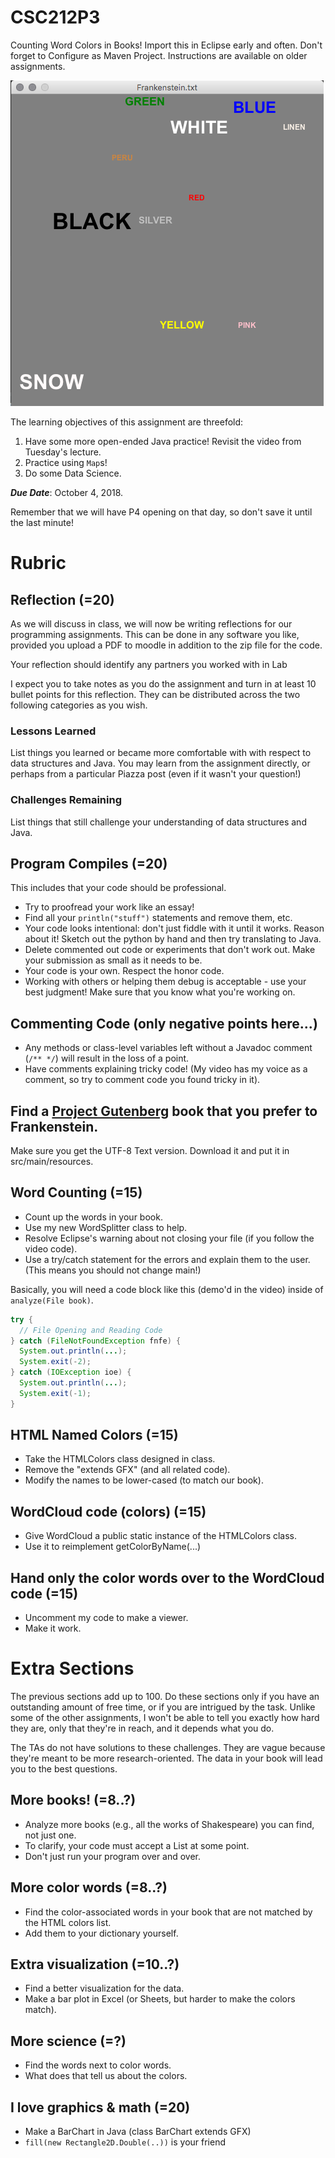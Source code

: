 # CSC212P3
Counting Word Colors in Books! Import this in Eclipse early and often. Don't forget to Configure as Maven Project. Instructions are available on older assignments.

![Solution Screenshot](P3Frankenstein.png)

The learning objectives of this assignment are threefold:

1. Have some more open-ended Java practice! Revisit the video from Tuesday's lecture.
2. Practice using ``Map``s!
3. Do some Data Science.

***Due Date***: October 4, 2018.

Remember that we will have P4 opening on that day, so don't save it until the last minute!

# Rubric

## Reflection (=20)

As we will discuss in class, we will now be writing reflections for our programming assignments. This can be done in any software you like, provided you upload a PDF to moodle in addition to the zip file for the code.

Your reflection should identify any partners you worked with in Lab

I expect you to take notes as you do the assignment and turn in at least 10 bullet points for this reflection. They can be distributed across the two following categories as you wish.

### Lessons Learned

List things you learned or became more comfortable with with respect to data structures and Java. You may learn from the assignment directly, or perhaps from a particular Piazza post (even if it wasn't your question!)

### Challenges Remaining

List things that still challenge your understanding of data structures and Java.

## Program Compiles (=20)
This includes that your code should be professional. 
- Try to proofread your work like an essay! 
- Find all your ``println("stuff")`` statements and remove them, etc.
- Your code looks intentional: don't just fiddle with it until it works. Reason about it! Sketch out the python by hand and then try translating to Java.
- Delete commented out code or experiments that don't work out. Make your submission as small as it needs to be.
- Your code is your own. Respect the honor code.
- Working with others or helping them debug is acceptable - use your best judgment! Make sure that you know what you're working on.

## Commenting Code (only negative points here...)
 - Any methods or class-level variables left without a Javadoc comment (``/** */``) will result in the loss of a point.
 - Have comments explaining tricky code! (My video has my voice as a comment, so try to comment code you found tricky in it).

## Find a [Project Gutenberg](http://www.gutenberg.org/) book that you prefer to Frankenstein.
Make sure you get the UTF-8 Text version. Download it and put it in src/main/resources.

## Word Counting (=15)
 - Count up the words in your book.
 - Use my new WordSplitter class to help.
 - Resolve Eclipse's warning about not closing your file (if you follow the video code).
 - Use a try/catch statement for the errors and explain them to the user. (This means you should not change main!)

Basically, you will need a code block like this (demo'd in the video) inside of ``analyze(File book)``.
```java 
try {
  // File Opening and Reading Code
} catch (FileNotFoundException fnfe) {
  System.out.println(...);
  System.exit(-2);
} catch (IOException ioe) {
  System.out.println(...);
  System.exit(-1);
}
```

## HTML Named Colors (=15)
 - Take the HTMLColors class designed in class.
 - Remove the "extends GFX" (and all related code).
 - Modify the names to be lower-cased (to match our book).
 
## WordCloud code (colors) (=15)
 - Give WordCloud a public static instance of the HTMLColors class.
 - Use it to reimplement getColorByName(...)

## Hand only the color words over to the WordCloud code (=15)
 - Uncomment my code to make a viewer.
 - Make it work.
 
# Extra Sections 

The previous sections add up to 100. Do these sections only if you have an outstanding amount of free time, or if you are intrigued by the task. Unlike some of the other assignments, I won't be able to tell you exactly how hard they are, only that they're in reach, and it depends what you do.

The TAs do not have solutions to these challenges. They are vague because they're meant to be more research-oriented. The data in your book will lead you to the best questions.

## More books! (=8..?)
 - Analyze more books (e.g., all the works of Shakespeare) you can find, not just one.
 - To clarify, your code must accept a List<File> at some point. 
  - Don't just run your program over and over.

## More color words (=8..?)
 - Find the color-associated words in your book that are not matched by the HTML colors list. 
 - Add them to your dictionary yourself.

## Extra visualization (=10..?)
 - Find a better visualization for the data.
 - Make a bar plot in Excel (or Sheets, but harder to make the colors match).

## More science (=?)
 - Find the words next to color words.
 - What does that tell us about the colors.

## I love graphics & math (=20)
 - Make a BarChart in Java (class BarChart extends GFX)
 - ``fill(new Rectangle2D.Double(..))`` is your friend
 
